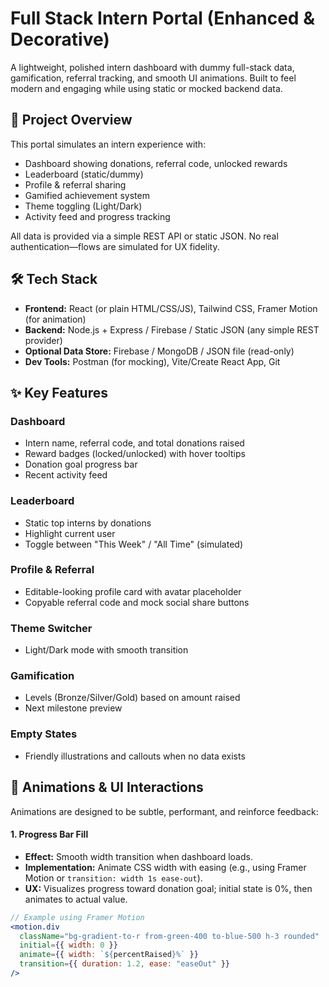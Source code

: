 # Full Stack Intern Portal (Enhanced & Decorative)

A lightweight, polished intern dashboard with dummy full-stack data, gamification, referral tracking, and smooth UI animations. Built to feel modern and engaging while using static or mocked backend data.

## 🚀 Project Overview

This portal simulates an intern experience with:
- Dashboard showing donations, referral code, unlocked rewards
- Leaderboard (static/dummy)
- Profile & referral sharing
- Gamified achievement system
- Theme toggling (Light/Dark)
- Activity feed and progress tracking

All data is provided via a simple REST API or static JSON. No real authentication—flows are simulated for UX fidelity.

## 🛠 Tech Stack

- **Frontend:** React (or plain HTML/CSS/JS), Tailwind CSS, Framer Motion (for animation)
- **Backend:** Node.js + Express / Firebase / Static JSON (any simple REST provider)
- **Optional Data Store:** Firebase / MongoDB / JSON file (read-only)
- **Dev Tools:** Postman (for mocking), Vite/Create React App, Git

## ✨ Key Features

### Dashboard
- Intern name, referral code, and total donations raised
- Reward badges (locked/unlocked) with hover tooltips
- Donation goal progress bar
- Recent activity feed

### Leaderboard
- Static top interns by donations
- Highlight current user
- Toggle between "This Week" / "All Time" (simulated)

### Profile & Referral
- Editable-looking profile card with avatar placeholder
- Copyable referral code and mock social share buttons

### Theme Switcher
- Light/Dark mode with smooth transition

### Gamification
- Levels (Bronze/Silver/Gold) based on amount raised
- Next milestone preview

### Empty States
- Friendly illustrations and callouts when no data exists

## 🎨 Animations & UI Interactions

Animations are designed to be subtle, performant, and reinforce feedback:

#### 1. **Progress Bar Fill**
- **Effect:** Smooth width transition when dashboard loads.
- **Implementation:** Animate CSS width with easing (e.g., using Framer Motion or `transition: width 1s ease-out`).
- **UX:** Visualizes progress toward donation goal; initial state is 0%, then animates to actual value.

```jsx
// Example using Framer Motion
<motion.div
  className="bg-gradient-to-r from-green-400 to-blue-500 h-3 rounded"
  initial={{ width: 0 }}
  animate={{ width: `${percentRaised}%` }}
  transition={{ duration: 1.2, ease: "easeOut" }}
/>
